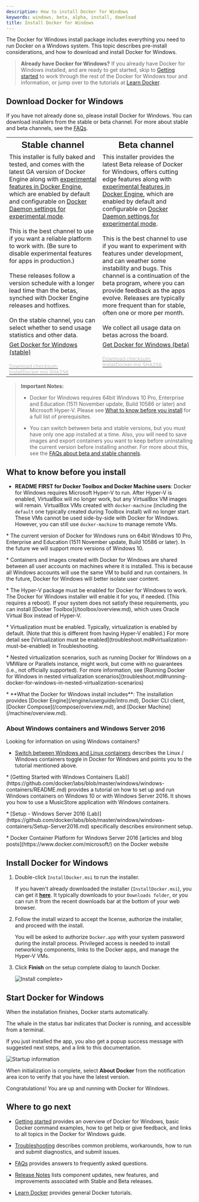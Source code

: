 ```yaml
---
description: How to install Docker for Windows
keywords: windows, beta, alpha, install, download
title: Install Docker for Windows
---
```


The Docker for Windows install package includes everything you need to run
Docker on a Windows system. This topic describes pre-install considerations, and
how to download and install Docker for Windows.

> **Already have Docker for Windows?** If you already have Docker for Windows installed, and are ready to get started, skip to [Getting started](index.md) to
work through the rest of the Docker for Windows tour and information, or jump
over to the tutorials at [Learn Docker](/learn.md).

## Download Docker for Windows

If you have not already done so, please install Docker for Windows. You can
download installers from the stable or beta channel.  For more about stable and
beta channels, see the
[FAQs](/docker-for-windows/faqs.md#questions-about-stable-and-beta-channels).

<table style="width:100%">
  <tr>
    <th style="font-size: x-large; font-family: arial">Stable channel</th>
    <th style="font-size: x-large; font-family: arial">Beta channel</th>
  </tr>
  <tr valign="top">
    <td width="50%">This installer is fully baked and tested, and comes
    with the latest GA version of Docker Engine along with
    <a href="https://github.com/docker/docker/blob/master/experimental/README.md"> experimental features in Docker Engine</a>, which are enabled
    by default and configurable on
    <a href="index#daemon-experimental-mode">Docker Daemon settings for
    experimental mode</a>. <br><br>This is the best channel to use if
    you want a reliable platform to work with. (Be sure to disable
    experimental features for apps in production.) <br><br>These releases follow a version schedule with a longer lead time than the betas,
    synched with Docker Engine releases and hotfixes.<br><br>On the
    stable channel, you can select whether to send usage statistics
    and other data.
    </td>
    <td width="50%">This installer provides the latest Beta release of
    Docker for Windows, offers cutting edge features along with <a href="https://github.com/docker/docker/blob/master/experimental/README.md"> experimental features in Docker Engine</a>, which are enabled
    by default and configurable on <a href="index#daemon-experimental-mode">
    Docker Daemon settings for experimental mode</a>. <br><br>This is
    the best channel to use if you want to experiment with features
    under development, and can weather some instability and bugs. This
    channel is a continuation of the beta program, where you can
    provide feedback as the apps evolve. Releases are typically more
    frequent than for stable, often one or more per month. <br><br>
    We collect all usage data on betas across the board.</td>
  </tr>
  <tr valign="top">
  <td width="50%">
  <a class="button darkblue-btn" href="https://download.docker.com/win/stable/InstallDocker.msi">Get Docker for Windows (stable)</a><br><br>
  <a href="https://download.docker.com/win/stable/InstallDocker.msi.sha256sum"><font color="#BDBDBD" size="-1">Download checksum: InstallDocker.msi SHA256</font></a>
  </td>
  <td width="50%">
  <a class="button darkblue-btn" href="https://download.docker.com/win/beta/InstallDocker.msi">Get Docker for Windows (beta)</a><br><br>
  <a href="https://download.docker.com/win/beta/InstallDocker.msi.sha256sum"><font color="#BDBDBD" size="-1">Download checksum: InstallDocker.msi SHA256</font></a>
  </td>
  </tr>
</table>

>**Important Notes:**
>
> - Docker for Windows requires 64bit Windows 10 Pro, Enterprise and Education
>   (1511 November update, Build 10586 or later) and Microsoft Hyper-V. Please
>   see
>   [What to know before you install](/docker-for-windows/#what-to-know-before-you-install)
>   for a full list of prerequisites.
>
> - You can switch between beta and stable versions, but you must have only one
>   app installed at a time. Also, you will need to save images and export
>   containers you want to keep before uninstalling the current version before
>   installing another. For more about this, see the
>   [FAQs about beta and stable channels](/docker-for-windows/faqs.md#questions-about-stable-and-beta-channels).

##  What to know before you install

* **README FIRST for Docker Toolbox and Docker Machine users**: Docker for Windows requires Microsoft Hyper-V to run. After Hyper-V is enabled,
VirtualBox will no longer work, but any VirtualBox VM images will remain.
VirtualBox VMs created with `docker-machine` (including the `default` one
typically created during Toolbox install) will no longer start. These VMs cannot
be used side-by-side with Docker for Windows. However, you can still use
`docker-machine` to manage remote VMs.
<p />
* The current version of Docker for Windows runs on 64bit Windows 10 Pro, Enterprise and Education (1511 November update, Build 10586 or later). In the future we will support more versions of Windows 10.
<p />
* Containers and images created with Docker for Windows are shared between all user accounts on machines where it is installed. This is because all
Windows accounts will use the same VM to build and run containers. In the
future, Docker for Windows will better isolate user content.
<p />
* The Hyper-V package must be enabled for Docker for Windows to work. The Docker for Windows installer will enable it for you, if needed. (This requires a
reboot). If your system does not satisfy these requirements, you can install
[Docker Toolbox](/toolbox/overview.md), which uses Oracle Virtual Box instead of
Hyper-V.
<p />
* Virtualization must be enabled. Typically, virtualization is enabled by default. (Note that this is different from having Hyper-V enabled.) For more
detail see [Virtualization must be
enabled](troubleshoot.md#virtualization-must-be-enabled) in Troubleshooting.
<p />
* Nested virtualization scenarios, such as running Docker for Windows
on a VMWare or Parallels instance, might work, but come with no
guarantees (i.e., not officially supported). For more information, see
[Running Docker for Windows in nested virtualization scenarios](troubleshoot.md#running-docker-for-windows-in-nested-virtualization-scenarios)
<p />
* **What the Docker for Windows install includes**: The installation provides [Docker Engine](/engine/userguide/intro.md), Docker CLI client, [Docker Compose](/compose/overview.md), and [Docker Machine](/machine/overview.md).

### About Windows containers and Windows Server 2016

Looking for information on using Windows containers?

* [Switch between Windows and Linux containers](/docker-for-windows/index.md#switch-between-windows-and-linux-containers) describes the Linux / Windows containers toggle in Docker for Windows and points you to the tutorial mentioned above.
<p />
* [Getting Started with Windows Containers (Lab)](https://github.com/docker/labs/blob/master/windows/windows-containers/README.md)
provides a tutorial on how to set up and run Windows containers on Windows 10 or
with Windows Server 2016. It shows you how to use a MusicStore application with
Windows containers.
<p />
* [Setup - Windows Server 2016 (Lab)](https://github.com/docker/labs/blob/master/windows/windows-containers/Setup-Server2016.md) specifically describes environment setup.
<p />
* Docker Container Platform for Windows Server 2016 [articles and blog posts](https://www.docker.com/microsoft/) on the Docker website

## Install Docker for Windows

1. Double-click `InstallDocker.msi` to run the installer.

    If you haven't already downloaded the installer (`InstallDocker.msi`), you can get it [**here**](https://download.docker.com/win/stable/InstallDocker.msi). It typically downloads to your `Downloads folder`, or you can run it from the recent downloads bar at the bottom of your web browser.

2. Follow the install wizard to accept the license, authorize the installer, and proceed with the install.

    You will be asked to authorize `Docker.app` with your system password during the install process. Privileged access is needed to install networking components, links to the Docker apps, and manage the Hyper-V VMs.

3. Click **Finish** on the setup complete dialog to launch Docker.

    ![Install complete>](/docker-for-windows/images/installer-finishes.png)

## Start Docker for Windows

When the installation finishes, Docker starts automatically.

The whale in the status bar indicates that Docker is running, and accessible from a terminal.

If you just installed the app, you also get a popup success message with suggested next steps, and a link to this documentation.

![Startup information](/docker-for-windows/images/win-install-success-popup-cloud.png)

When initialization is complete, select **About Docker** from the notification area icon to verify that you have the latest version.

Congratulations! You are up and running with Docker for Windows.

## Where to go next

* [Getting started](index.md) provides an overview of Docker for Windows,
basic Docker command examples, how to get help or give feedback, and
links to all topics in the Docker for Windows guide.

* [Troubleshooting](troubleshoot.md) describes common problems,
workarounds, how to run and submit diagnostics, and submit issues.

* [FAQs](faqs.md) provides answers to frequently asked questions.

* [Release Notes](release-notes.md) lists component updates, new features, and improvements associated with Stable and Beta releases.

* [Learn Docker](/learn.md) provides general Docker tutorials.
